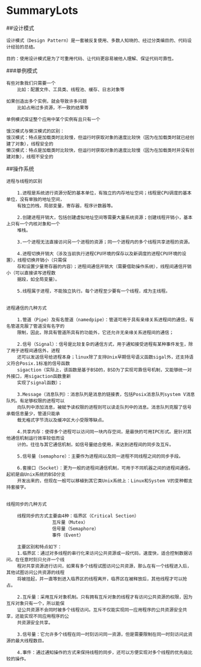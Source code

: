 # SummaryLots
##设计模式
    
    设计模式（Design Pattern）是一套被反复使用、多数人知晓的、经过分类编目的、代码设计经验的总结。
    
    目的：使用设计模式是为了可重用代码、让代码更容易被他人理解、保证代码可靠性。
    
###单例模式
    
    有些对象我们只需要一个
    	比如：配置文件、工具类、线程池、缓存、日志对象等
    	
    如果创造出多个实例，就会导致许多问题
    	比如占用过多资源，不一致的结果等
    	
    单例模式保证整个应用中某个实例有且只有一个
    
    饿汉模式与懒汉模式的区别：
    饿汉模式：特点是加载类时比较慢，但运行时获取对象的速度比较快（因为在加载类时就已经创建了对象），线程安全的
	懒汉模式：特点是加载类时比较快，但运行时获取对象的速度比较慢（因为在加载类时并没有创建对象），线程不安全的
	
	
##操作系统

	进程与线程的区别
	
		1.进程是系统进行资源分配的基本单位，有独立的内存地址空间；线程是CPU调度的基本单位，没有单独的地址空间，
		有独立的栈，局部变量，寄存器，程序计数器等。
		
		2.创建进程开销大，包括创建虚拟地址空间等需要大量系统资源；创建线程开销小，基本上只有一个内核对象和一个
		堆栈。
		
		3.一个进程无法直接访问另一个进程的资源；同一个进程内的多个线程共享进程的资源。
		
		4.进程切换开销大（涉及当前执行进程CPU环境的保存以及新调度的进程CPU环境的设置），线程切换开销小（只需保
		存和设置少量寄存器的内容）；进程间通信开销大（需要借助操作系统），线程间通信开销小（可以直接读写进程数
		据段，如全局变量）。
		
		5.线程属于进程，不能独立执行。每个进程至少要有一个线程，成为主线程。
		
		
	进程通信的几种方式
	
		1.管道（Pipe）及有名管道（namedpipe）：管道可用于具有亲缘关系进程间的通信，有名管道克服了管道没有名字的
		限制，因此，除具有管道所具有的功能外，它还允许无亲缘关系进程间的通信；
		
		2.信号（Signal）：信号是比较复杂的通信方式，用于通知接受进程有某种事件发生，除了用于进程间通信外，进程
		还可以发送信号给进程本身；linux除了支持Unix早期信号语义函数sigal外，还支持语义符合Posix.1标准的信号函数
		sigaction（实际上，该函数是基于BSD的，BSD为了实现可靠信号机制，又能够统一对外接口，用sigaction函数重新
		实现了signal函数）；
		
		3.Message（消息队列）：消息队列是消息的链接表，包括Posix消息队列system V消息队列。有足够权限的进程可以
		向队列中添加消息，被赋予读权限的进程则可以读走队列中的消息。消息队列克服了信号承载信息量少，管道只能承
		载无格式字节流以及缓冲区大小受限等缺点。
		
		4.共享内存：使得多个进程可以访问同一块内存空间，是最快的可用IPC形式。是针对其他通信机制运行效率较低而设
		计的。往往与其它通信机制，如信号量结合使用，来达到进程间的同步及互斥。
		
		5.信号量（semaphore）：主要作为进程间以及同一进程不同线程之间的同步手段。
		
		6.套接口（Socket）：更为一般的进程间通信机制，可用于不同机器之间的进程间通信。起初是由Unix系统的BSD分支
		开发出来的，但现在一般可以移植到其它类Unix系统上：Linux和System V的变种都支持套接字。
		
	
	线程同步的几种方式
	
		线程同步的方式主要由4种：临界区（Critical Section）
					 互斥量（Mutex）
					 信号量（Semaphore）
					 事件（Event）
								 
		主要区别和特点如下：
		1.临界区：通过对多线程的串行化来访问公共资源或一段代码，速度快，适合控制数据访问。在任意时刻只允许一个线
		程对共享资源进行访问，如果有多个线程试图访问公共资源，那么在有一个线程进入后，其他试图访问公共资源的线程
		将被挂起，并一直等到进入临界区的线程离开，临界区在被释放后，其他线程才可以抢占。
		
		2.互斥量：采用互斥对象机制。只有拥有互斥对象的线程才有访问公共资源的权限，因为互斥对象只有一个，所以能保
		证公共资源不会同时被多个线程访问。互斥不仅能实现同一应用程序的公共资源安全共享，还能实现不同应用程序的公
		共资源安全共享。
		
		3.信号量：它允许多个线程在同一时刻访问同一资源，但是需要限制在同一时刻访问此资源的最大线程数目。
		
		4.事件：通过通知操作的方式来保持线程的同步，还可以方便实现对多个线程的优先级比较的操作。
		
		
	
